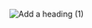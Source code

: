 ![Add a heading (1)](https://github.com/poojaranpariya29/bhagvatgeeta/assets/148708401/3aadee7e-dc13-4311-9edd-625ad3f8fdb4)

